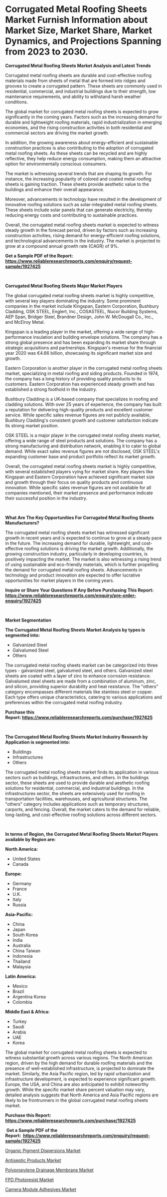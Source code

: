 <p><h1>Corrugated Metal Roofing Sheets Market Furnish Information about Market Size, Market Share, Market Dynamics, and Projections Spanning from 2023 to 2030.</h1></p><p><strong>Corrugated Metal Roofing Sheets Market Analysis and Latest Trends</strong></p>
<p><p>Corrugated metal roofing sheets are durable and cost-effective roofing materials made from sheets of metal that are formed into ridges and grooves to create a corrugated pattern. These sheets are commonly used in residential, commercial, and industrial buildings due to their strength, low maintenance requirements, and ability to withstand harsh weather conditions.</p><p>The global market for corrugated metal roofing sheets is expected to grow significantly in the coming years. Factors such as the increasing demand for durable and lightweight roofing materials, rapid industrialization in emerging economies, and the rising construction activities in both residential and commercial sectors are driving the market growth.</p><p>In addition, the growing awareness about energy-efficient and sustainable construction practices is also contributing to the adoption of corrugated metal roofing sheets. As these sheets can be recycled and are highly reflective, they help reduce energy consumption, making them an attractive option for environmentally conscious consumers.</p><p>The market is witnessing several trends that are shaping its growth. For instance, the increasing popularity of colored and coated metal roofing sheets is gaining traction. These sheets provide aesthetic value to the buildings and enhance their overall appearance.</p><p>Moreover, advancements in technology have resulted in the development of innovative roofing solutions such as solar-integrated metal roofing sheets. These sheets include solar panels that can generate electricity, thereby reducing energy costs and contributing to sustainable practices.</p><p>Overall, the corrugated metal roofing sheets market is expected to witness steady growth in the forecast period, driven by factors such as increasing construction activities, rising demand for energy-efficient roofing solutions, and technological advancements in the industry. The market is projected to grow at a compound annual growth rate (CAGR) of 9%.</p></p>
<p><strong>Get a Sample PDF of the Report:&nbsp; <a href="https://www.reliableresearchreports.com/enquiry/request-sample/1927425">https://www.reliableresearchreports.com/enquiry/request-sample/1927425</a></strong></p>
<p>&nbsp;</p>
<p><strong>Corrugated Metal Roofing Sheets Major Market Players</strong></p>
<p><p>The global corrugated metal roofing sheets market is highly competitive, with several key players dominating the industry. Some prominent companies in the market include Kingspan, Eastern Corporation, Bushbury Cladding, OSK STEEL, Englert, Inc., COSASTEEL, Nucor Building Systems, AEP Span, Bridger Steel, Brandner Design, John W. McDougall Co., Inc., and McElroy Metal.</p><p>Kingspan is a leading player in the market, offering a wide range of high-performance insulation and building envelope solutions. The company has a strong global presence and has been expanding its market share through strategic acquisitions and partnerships. Kingspan's revenue for the financial year 2020 was €4.66 billion, showcasing its significant market size and growth.</p><p>Eastern Corporation is another player in the corrugated metal roofing sheets market, specializing in metal roofing and siding products. Founded in 1974, the company has a long history of providing quality products to its customers. Eastern Corporation has experienced steady growth and has established a strong foothold in the industry.</p><p>Bushbury Cladding is a UK-based company that specializes in roofing and cladding solutions. With over 25 years of experience, the company has built a reputation for delivering high-quality products and excellent customer service. While specific sales revenue figures are not publicly available, Bushbury Cladding's consistent growth and customer satisfaction indicate its strong market position.</p><p>OSK STEEL is a major player in the corrugated metal roofing sheets market, offering a wide range of steel products and solutions. The company has a strong manufacturing and distribution network, enabling it to cater to global demand. While exact sales revenue figures are not disclosed, OSK STEEL's expanding customer base and product portfolio reflect its market growth.</p><p>Overall, the corrugated metal roofing sheets market is highly competitive, with several established players vying for market share. Key players like Kingspan and Eastern Corporation have achieved significant market size and growth through their focus on quality products and continuous innovation. While specific sales revenue figures are not available for all companies mentioned, their market presence and performance indicate their successful position in the industry.</p></p>
<p>&nbsp;</p>
<p><strong>What Are The Key Opportunities For Corrugated Metal Roofing Sheets Manufacturers?</strong></p>
<p><p>The corrugated metal roofing sheets market has witnessed significant growth in recent years and is expected to continue to grow at a steady pace in the future. The increasing demand for durable, lightweight, and cost-effective roofing solutions is driving the market growth. Additionally, the growing construction industry, particularly in developing countries, is positively impacting the market. The market is also witnessing a rising trend of using sustainable and eco-friendly materials, which is further propelling the demand for corrugated metal roofing sheets. Advancements in technology and product innovation are expected to offer lucrative opportunities for market players in the coming years.</p></p>
<p><strong>Inquire or Share Your Questions If Any Before Purchasing This Report: <a href="https://www.reliableresearchreports.com/enquiry/pre-order-enquiry/1927425">https://www.reliableresearchreports.com/enquiry/pre-order-enquiry/1927425</a></strong></p>
<p>&nbsp;</p>
<p><strong>Market Segmentation</strong></p>
<p><strong>The Corrugated Metal Roofing Sheets Market Analysis by types is segmented into:</strong></p>
<p><ul><li>Galvanized Steel</li><li>Galvalumed Steel</li><li>Others</li></ul></p>
<p><p>The corrugated metal roofing sheets market can be categorized into three types - galvanized steel, galvalumed steel, and others. Galvanized steel sheets are coated with a layer of zinc to enhance corrosion resistance. Galvalumed steel sheets are made from a combination of aluminum, zinc, and silicon, providing superior durability and heat resistance. The "others" category encompasses different materials like stainless steel or copper. Each type offers unique characteristics, catering to various applications and preferences within the corrugated metal roofing industry.</p></p>
<p><strong>Purchase this Report:&nbsp;<a href="https://www.reliableresearchreports.com/purchase/1927425">https://www.reliableresearchreports.com/purchase/1927425</a></strong></p>
<p>&nbsp;</p>
<p><strong>The Corrugated Metal Roofing Sheets Market Industry Research by Application is segmented into:</strong></p>
<p><ul><li>Buildings</li><li>Infrastructures</li><li>Others</li></ul></p>
<p><p>The corrugated metal roofing sheets market finds its application in various sectors such as buildings, infrastructures, and others. In the buildings sector, these sheets are used to provide durable and aesthetic roofing solutions for residential, commercial, and industrial buildings. In the infrastructures sector, the sheets are extensively used for roofing in transportation facilities, warehouses, and agricultural structures. The "others" category includes applications such as temporary structures, carports, and fencing. Overall, the market caters to the demand for reliable, long-lasting, and cost-effective roofing solutions across different sectors.</p></p>
<p>&nbsp;</p>
<p><strong>In terms of Region, the Corrugated Metal Roofing Sheets Market Players available by Region are:</strong></p>
<p>
    <p> <strong> North America: </strong>
        <ul>
            <li>United States</li>
            <li>Canada</li>
        </ul>
        </p> 
    <p> <strong> Europe: </strong>
        <ul>
            <li>Germany</li>
            <li>France</li>
            <li>U.K.</li>
            <li>Italy</li>
            <li>Russia</li>
        </ul>
        </p> 
    <p> <strong> Asia-Pacific: </strong>
        <ul>
            <li>China</li>
            <li>Japan</li>
            <li>South Korea</li>
            <li>India</li>
            <li>Australia</li>
            <li>China Taiwan</li>
            <li>Indonesia</li>
            <li>Thailand</li>
            <li>Malaysia</li>
        </ul>
        </p> 
    <p> <strong> Latin America: </strong>
        <ul>
            <li>Mexico</li>
            <li>Brazil</li>
            <li>Argentina Korea</li>
            <li>Colombia</li>
        </ul>
        </p> 
    <p> <strong> Middle East & Africa: </strong>
        <ul>
            <li>Turkey</li>
            <li>Saudi</li>
            <li>Arabia</li>
            <li>UAE</li>
            <li>Korea</li>
        </ul>
    </p>
    </p>
<p><p>The global market for corrugated metal roofing sheets is expected to witness substantial growth across various regions. The North American region, driven by the high demand for durable roofing materials and the presence of well-established infrastructure, is projected to dominate the market. Similarly, the Asia Pacific region, led by rapid urbanization and infrastructure development, is expected to experience significant growth. Europe, the USA, and China are also anticipated to exhibit noteworthy growth. While the specific market share percent valuation may vary, detailed analysis suggests that North America and Asia Pacific regions are likely to be frontrunners in the global corrugated metal roofing sheets market.</p></p>
<p><strong>Purchase this Report: <a href="https://www.reliableresearchreports.com/purchase/1927425">https://www.reliableresearchreports.com/purchase/1927425</a></strong></p>
<p>&nbsp;<strong>Get a Sample PDF of the Report:&nbsp;&nbsp;<a href="https://www.reliableresearchreports.com/enquiry/request-sample/1927425">https://www.reliableresearchreports.com/enquiry/request-sample/1927425</a></strong></p>
<p><strong></strong></p>
<p><p><a href="https://www.linkedin.com/pulse/organic-pigment-dispersions-market-size-2023-2030-global-zwsvc/">Organic Pigment Dispersions Market</a></p><p><a href="https://medium.com/@anilaxhafa2022/antiseptic-products-market-competitive-analysis-market-trends-and-forecast-to-2030-b6f119369ae5">Antiseptic Products Market</a></p><p><a href="https://www.linkedin.com/pulse/polypropylene-drainage-membrane-market-research-report-unlocks-jq5kc/">Polypropylene Drainage Membrane Market</a></p><p><a href="https://www.linkedin.com/pulse/fpd-photoresist-market-size-growth-forecast-from-2023-2030-xllac/">FPD Photoresist Market</a></p><p><a href="https://medium.com/@sarademiri71/camera-module-adhesives-market-outlook-industry-overview-and-forecast-2023-to-2030-f8a1ee37824f">Camera Module Adhesives Market</a></p></p>